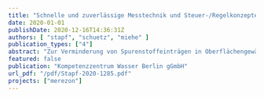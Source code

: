 ```yaml
---
title: "Schnelle und zuverlässige Messtechnik und Steuer-/Regelkonzepte für eine weitergehende Abwasserreinigung (MeReZon). Schlussbericht Teilprojekt 2 Kompetenzzentrum Wasser Berlin gGmbH"
date: 2020-01-01
publishDate: 2020-12-16T14:36:31Z
authors: [ "stapf", "schuetz", "miehe" ]
publication_types: ["4"]
abstract: "Zur Verminderung von Spurenstoffeinträgen in Oberflächengewässer wurden bereits einige Kläranlagen in Deutschland und der Schweiz um eine weitergehende Reinigungsstufe (Ozon oder Aktivkohle) erweitert. Zur Erzielung einer gleichbleibenden Spurenstoffelimination und einer gleichzeitigen Vermeidung von Fehldosierungen (Kosten, Rohstoffeinsatz) werden verlässliche Messverfahren und robuste MSR-Konzepte (Mess-, Regel- und Steuerung) benötigt. Im Rahmen des Projekts „MeReZon\" (Schnelle und zuverlässige Messtechnik und Steuer-/Regelkonzepte für eine weitergehende Abwasserreinigung) wurde an einer Pilot-Ozonanlage zur Behandlung von gereinigtem Abwasser untersucht, unter welchen Randbedingungen eine verlässliche Onlinemessung möglich ist. Dabei wurde u.a. die Leistungsfähigkeit eines neu entwickelten Ultraschallreinigungsmoduls zur Vermeidung einer Messwertdrift durch Fouling untersucht und mit den Sonden bzw. Reinigungsmodulen anderer Hersteller in verschiedenen Konfigurationen verglichen. Dabei wurden deutliche Unterschiede festgestellt. Darauf aufbauend wurde das bestehende MSR-Konzept der Ozonanlage optimiert und ein alternierender Messbetrieb, d.h. abwechselnde Beschickung einer Messsonde mit Zu- bzw. Ablauf der Ozonung, implementiert. Die Ergebnisse zeigen, dass mit dem optimierten MSR-Konzept eine stabile Abnahme des SAK254 (<U+0394>SAK254) erzielt werden kann, welche mit der Spurenstoffelimination korreliert. Die erfolgreiche Umsetzung des alternierenden Messbetriebs ermöglicht die Ermittlung der SAK254 Abnahme mit nur einer Messsonde, was prinzipiell Vorteile bei einer Regelung der Ozondosis auf ein stabiles <U+0394>SAK254 mit sich bringt. Zudem konnte gezeigt werden, dass die Onlinemessung der Fluoreszenz eine praktikable Alternative zum <U+0394>SAK254 darstellt, da diese ebenfalls eine Änderung des Ozonbedarfs integral erfassen kann und mit der Spurenstoffelimination korreliert. Die gewonnenen Ergebnisse bieten Messgeräteherstellern wertvolle Anhaltspunkte wie sie ihre Onlinesonden und Reinigungsmodule weiter optimieren können. Das entwickelte MSR-Konzept bzw. der alternierende Messbetrieb kann von Betreibern von Ozonanlagen auf kommunalen Kläranlagen zur Optimierung bestehender oder zukünftiger Anlagen genutzt werden."
featured: false
publication: "Kompetenzzentrum Wasser Berlin gGmbH"
url_pdf: "/pdf/Stapf-2020-1285.pdf"
projects: ["merezon"]
---
```


